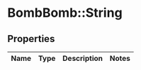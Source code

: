 # BombBomb::String

## Properties
Name | Type | Description | Notes
------------ | ------------- | ------------- | -------------


